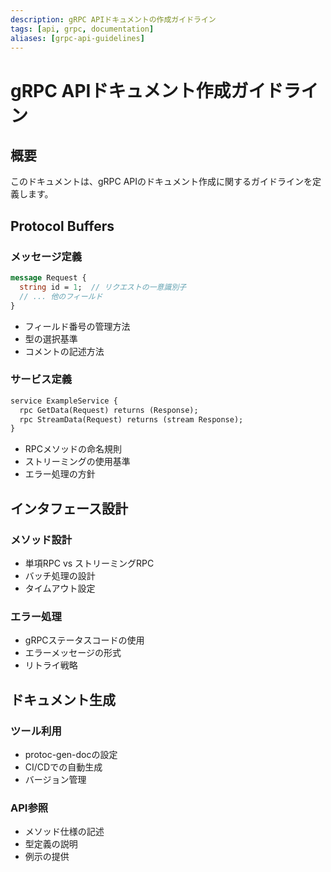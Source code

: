 ```yaml
---
description: gRPC APIドキュメントの作成ガイドライン
tags: [api, grpc, documentation]
aliases: [grpc-api-guidelines]
---
```


# gRPC APIドキュメント作成ガイドライン

## 概要

このドキュメントは、gRPC APIのドキュメント作成に関するガイドラインを定義します。

## Protocol Buffers

### メッセージ定義

```protobuf
message Request {
  string id = 1;  // リクエストの一意識別子
  // ... 他のフィールド
}
```

- フィールド番号の管理方法
- 型の選択基準
- コメントの記述方法

### サービス定義

```protobuf
service ExampleService {
  rpc GetData(Request) returns (Response);
  rpc StreamData(Request) returns (stream Response);
}
```

- RPCメソッドの命名規則
- ストリーミングの使用基準
- エラー処理の方針

## インタフェース設計

### メソッド設計

- 単項RPC vs ストリーミングRPC
- バッチ処理の設計
- タイムアウト設定

### エラー処理

- gRPCステータスコードの使用
- エラーメッセージの形式
- リトライ戦略

## ドキュメント生成

### ツール利用

- protoc-gen-docの設定
- CI/CDでの自動生成
- バージョン管理

### API参照

- メソッド仕様の記述
- 型定義の説明
- 例示の提供